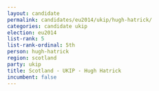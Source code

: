 ```yaml
---
layout: candidate
permalink: candidates/eu2014/ukip/hugh-hatrick/
categories: candidate ukip
election: eu2014
list-rank: 5
list-rank-ordinal: 5th
person: hugh-hatrick
region: scotland
party: ukip
title: Scotland - UKIP - Hugh Hatrick
incumbent: false
---
```

